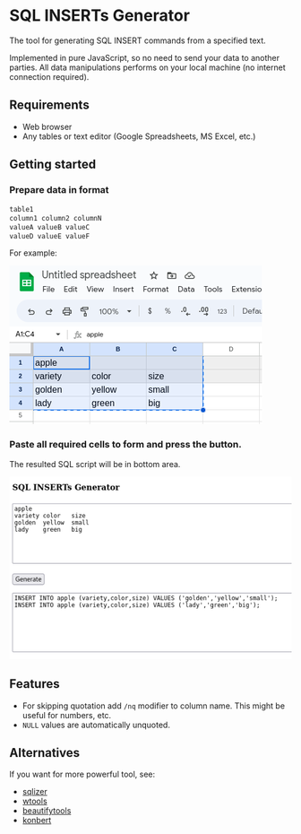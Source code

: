 # SQL INSERTs Generator

The tool for generating SQL INSERT commands from a specified text.

Implemented in pure JavaScript, so no need to send your data to another parties. All data manipulations performs on your local machine (no internet connection required).

## Requirements

- Web browser
- Any tables or text editor (Google Spreadsheets, MS Excel, etc.)

## Getting started

### Prepare data in format

```
table1
column1 column2 columnN
valueA valueB valueC
valueD valueE valueF
```

For example:

![alt](docs/table.png)

### Paste all required cells to form and press the button.

The resulted SQL script will be in bottom area.

![alt](docs/ui.png)

## Features

- For skipping quotation add `/nq` modifier to column name. This might be useful for numbers, etc.
- `NULL` values are automatically unquoted. 

## Alternatives

If you want for more powerful tool, see:

- [sqlizer](https://sqlizer.io/)
- [wtools](https://wtools.io/convert-excel-to-sql-queries)
- [beautifytools](https://beautifytools.com/excel-to-sql-converter.php)
- [konbert](https://konbert.com/convert/excel/to/sql)

